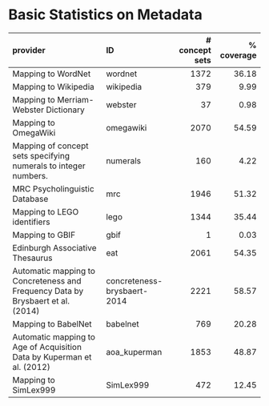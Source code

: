 # Basic Statistics on Metadata

| provider                                                                        | ID                          |   # concept sets |   % coverage |
|:--------------------------------------------------------------------------------|:----------------------------|-----------------:|-------------:|
| Mapping to WordNet                                                              | wordnet                     |             1372 |        36.18 |
| Mapping to Wikipedia                                                            | wikipedia                   |              379 |         9.99 |
| Mapping to Merriam-Webster Dictionary                                           | webster                     |               37 |         0.98 |
| Mapping to OmegaWiki                                                            | omegawiki                   |             2070 |        54.59 |
| Mapping of concept sets specifying numerals to integer numbers.                 | numerals                    |              160 |         4.22 |
| MRC Psycholinguistic Database                                                   | mrc                         |             1946 |        51.32 |
| Mapping to LEGO identifiers                                                     | lego                        |             1344 |        35.44 |
| Mapping to GBIF                                                                 | gbif                        |                1 |         0.03 |
| Edinburgh Associative Thesaurus                                                 | eat                         |             2061 |        54.35 |
| Automatic mapping to Concreteness and Frequency Data by Brysbaert et al. (2014) | concreteness-brysbaert-2014 |             2221 |        58.57 |
| Mapping to BabelNet                                                             | babelnet                    |              769 |        20.28 |
| Automatic mapping to Age of Acquisition Data by Kuperman et al. (2012)          | aoa_kuperman                |             1853 |        48.87 |
| Mapping to SimLex999                                                            | SimLex999                   |              472 |        12.45 |